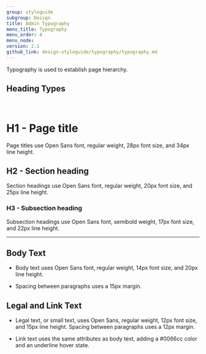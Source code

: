 ```yaml
---
group: styleguide
subgroup: Design
title: Admin Typography
menu_title: Typography
menu_order: 4
menu_node:
version: 2.1
github_link: design-styleguide/typography/typography.md
---
```


Typography is used to establish page hierarchy.

## Heading Types
<br>

# H1 - Page title

Page titles use Open Sans font, regular weight, 28px font size, and 34px line height.

## H2 - Section heading

Section headings use Open Sans font, regular weight, 20px font size, and 25px line height.

### H3 - Subsection heading

Subsection headings use Open Sans font, semibold weight, 17px font size, and 22px line height.

---

## Body Text

* Body text uses Open Sans font, regular weight, 14px font size, and 20px line height.

* Spacing between paragraphs uses a 15px margin.

## Legal and Link Text

* Legal text, or small text, uses Open Sans, regular weight, 12px font size, and 15px line height. Spacing between paragraphs uses a 12px margin.

* Link text uses the same attributes as body text, adding a #0066cc color and an underline hover state.
